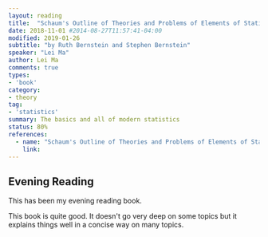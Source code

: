 ```yaml
---
layout: reading
title:  "Schaum's Outline of Theories and Problems of Elements of Statistics I and II"
date: 2018-11-01 #2014-08-27T11:57:41-04:00
modified: 2019-01-26
subtitle: "by Ruth Bernstein and Stephen Bernstein"
speaker: "Lei Ma"
author: Lei Ma
comments: true
types: 
- 'book'
category:
- theory
tag:
- 'statistics'
summary: The basics and all of modern statistics
status: 80%
references:
  - name: "Schaum's Outline of Theories and Problems of Elements of Statistics I and II, by Ruth Bernstein and Stephen Bernstein"
    link: 
---
```


## Evening Reading

This has been my evening reading book.

<div class="notes--error" markdown="1">
This book is quite good. It doesn't go very deep on some topics but it explains things well in a concise way on many topics.
</div>


